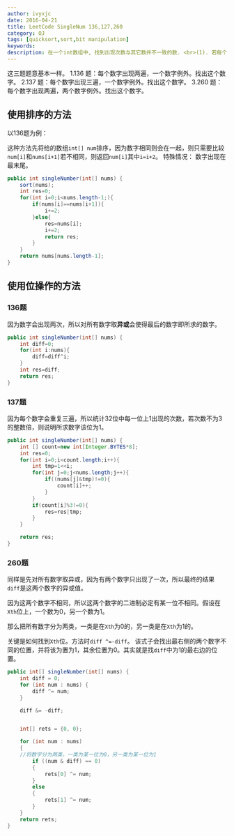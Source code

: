 ```yaml
---
author: ivyxjc
date: 2016-04-21
title: LeetCode SingleNum 136,127,260
category: OJ
tags: [quicksort,sort,bit manipulation]
keywords:
description: 在一个int数组中, 找到出现次数与其它数并不一致的数. <br>(1). 若每个数字都出现2次, 一个数字出现的次数为1次, 对所有数字取异或.<br>(2).若每个数字都出现3次, 一个数字num出现1次. 对int32中的每一位出现1的次数进行统计, 如果该位上出现1的次数不是3的倍数,则说明num在该位上为1. <br> (3).每个数字出现两遍, 两个数字a,b例外. 对所有数求异或. 取结果二进制最右边为1的位置(`diff ^=-diff`). 以该位置为0或1, 将该数组分为两类, 题目转化为第一题.
---
```


这三题题意基本一样。
1.136 题：每个数字出现两遍，一个数字例外。找出这个数字。
2.137 题：每个数字出现三遍，一个数字例外。找出这个数字。
3.260 题：每个数字出现两遍，两个数字例外。找出这个数字。

## 使用排序的方法
以136题为例：

这种方法先将给的数组`int[] num`排序，因为数字相同则会在一起，则只需要比较`num[i]`和`nums[i+1]`若不相同，则返回`num[i]`其中`i=i+2`。
特殊情况：
数字出现在最末尾。

```java
public int singleNumber(int[] nums) {
    sort(nums);
    int res=0;
    for(int i=0;i<nums.length-1;){
        if(nums[i]==nums[i+1]){
            i+=2;
        }else{
            res=nums[i];
            i+=2;
            return res;
        }
    }
    return nums[nums.length-1];
}
```

## 使用位操作的方法

### 136题

因为数字会出现两次，所以对所有数字取**异或**会使得最后的数字即所求的数字。


```java
public int singleNumber(int[] nums) {
    int diff=0;
    for(int i:nums){
        diff=diff^i;
    }
    int res=diff;
    return res;
}
```

### 137题

因为每个数字会重复三遍，所以统计32位中每一位上1出现的次数，若次数不为3的整数倍，则说明所求数字该位为1。

```java
public int singleNumber(int[] nums) {
    int [] count=new int[Integer.BYTES*8];
    int res=0;
    for(int i=0;i<count.length;i++){
        int tmp=1<<i;
        for(int j=0;j<nums.length;j++){
            if((nums[j]&tmp)!=0){
                count[i]++;
            }
        }
        if(count[i]%3!=0){
            res=res|tmp;
        }
    }

    return res;
}

```


### 260题

同样是先对所有数字取异或，因为有两个数字只出现了一次，所以最终的结果`diff`是这两个数字的异或值。

因为这两个数字不相同，所以这两个数字的二进制必定有某一位不相同。假设在`Xth`位上，一个数为0，另一个数为1。

那么把所有数字分为两类，一类是在`Xth`为0的，另一类是在`Xth`为1的。

关键是如何找到`Xth`位。方法时`diff ^=-diff`。
该式子会找出最右侧的两个数字不同的位置，并将该为置为1，其余位置为0。其实就是找`diff`中为1的最右边的位置。


```java
public int[] singleNumber(int[] nums) {
    int diff = 0;
    for (int num : nums) {
        diff ^= num;
    }

    diff &= -diff;


    int[] rets = {0, 0};

    for (int num : nums)
    {
    //将数字分为两类，一类为某一位为0，另一类为某一位为1
        if ((num & diff) == 0)
        {
            rets[0] ^= num;
        }
        else
        {
            rets[1] ^= num;
        }
    }
    return rets;
}
```
